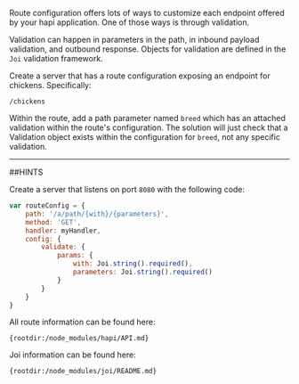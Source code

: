 Route configuration offers lots of ways to customize each endpoint offered by your hapi application.
One of those ways is through validation.

Validation can happen in parameters in the path, in inbound payload validation, and outbound response.
Objects for validation are defined
in the `Joi` validation framework.

Create a server that has a route configuration exposing an endpoint for
chickens. Specifically:

```
/chickens
```

Within the route, add a path parameter named `breed` which has an attached validation within the route's configuration.
The solution will just check that a Validation object exists within the configuration for `breed`, not any specific validation.

-----------------------------------------------------------------
##HINTS

Create a server that listens on port `8080` with the following code:

```js
var routeConfig = {
    path: '/a/path/{with}/{parameters}',
    method: 'GET',
    handler: myHandler,
    config: {
        validate: {
            params: {
                with: Joi.string().required(),
                parameters: Joi.string().required()
            }
        }
    }
}
```

All route information can be found here:

    {rootdir:/node_modules/hapi/API.md}

Joi information can be found here:

    {rootdir:/node_modules/joi/README.md}
